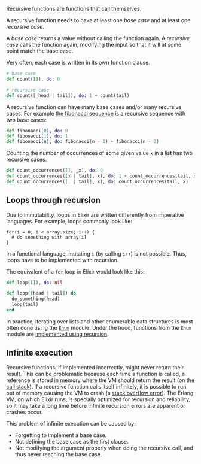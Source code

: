 Recursive functions are functions that call themselves.

A recursive function needs to have at least one _base case_ and at least one _recursive case_.

A _base case_ returns a value without calling the function again. A _recursive case_ calls the function again, modifying the input so that it will at some point match the base case.

Very often, each case is written in its own function clause.

```elixir
# base case
def count([]), do: 0

# recursive case
def count([_head | tail]), do: 1 + count(tail)
```

A recursive function can have many base cases and/or many recursive cases. For example [the fibonacci sequence][fibonacci] is a recursive sequence with two base cases:

```elixir
def fibonacci(0), do: 0
def fibonacci(1), do: 1
def fibonacci(n), do: fibonacci(n - 1) + fibonacci(n - 2)
```

Counting the number of occurrences of some given value `x` in a list has two recursive cases:

```elixir
def count_occurrences([], _x), do: 0
def count_occurrences([x | tail], x), do: 1 + count_occurrences(tail, x)
def count_occurrences([_ | tail], x), do: count_occurrences(tail, x)
```

## Loops through recursion

Due to immutability, loops in Elixir are written differently from imperative languages. For example, loops commonly look like:

```
for(i = 0; i < array.size; i++) {
  # do something with array[i]
}
```

In a functional language, mutating `i` (by calling `i++`) is not possible. Thus, loops have to be implemented with recursion.

The equivalent of a `for` loop in Elixir would look like this:

```elixir
def loop([]), do: nil

def loop([head | tail]) do
  do_something(head)
  loop(tail)
end
```

In practice, iterating over lists and other enumerable data structures is most often done using the [`Enum`][module-enum] module. Under the hood, functions from the `Enum` module are [implemented using recursion][enumerable-list-reduce-implementation].

## Infinite execution

Recursive functions, if implemented incorrectly, might never return their result. This can be problematic because each time a function is called, a reference is stored in memory where the VM should return the result (on the [call stack][wiki-call-stack]). If a recursive function calls itself infinitely, it is possible to run out of memory causing the VM to crash (a [stack overflow error][wiki-stack-overflow]). The Erlang VM, on which Elixir runs, is specially optimized for recursion and reliability, so it may take a long time before infinite recursion errors are apparent or crashes occur.

This problem of infinite execution can be caused by:

- Forgetting to implement a base case.
- Not defining the base case as the first clause.
- Not modifying the argument properly when doing the recursive call, and thus never reaching the base case.

[fibonacci]: https://en.wikipedia.org/wiki/Fibonacci_number
[module-enum]: https://hexdocs.pm/elixir/Enum.html
[enumerable-list-reduce-implementation]: https://github.com/elixir-lang/elixir/blob/291ebf7458bb588be64e0a65afc1b9fd51ebc4dc/lib/elixir/lib/enum.ex#L3767-L3768
[wiki-call-stack]: https://en.wikipedia.org/wiki/Call_stack
[wiki-stack-overflow]: https://en.wikipedia.org/wiki/Stack_overflow
